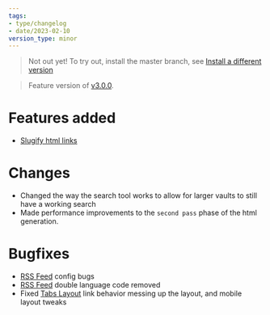 ```yaml
---
tags:
- type/changelog
- date/2023-02-10
version_type: minor
---
```

   
> Not out yet! To try out, install the master branch, see [Install a different version](../Instructions/Install%20a%20different%20version.md)   
   
> Feature version of [v3.0.0](../Changelog/v3.0.0.md).    
   
# Features added   
   
- [Slugify html links](../Configurations/Features/Slugify%20html%20links.md)   
   
# Changes   
   
- Changed the way the search tool works to allow for larger vaults to still have a working search   
- Made performance improvements to the `second pass` phase of the html generation.   
   
# Bugfixes   
   
- [RSS Feed](../Configurations/Features/RSS%20Feed.md) config bugs   
- [RSS Feed](../Configurations/Features/RSS%20Feed.md) double language code removed   
- Fixed [Tabs Layout](../Configurations/Styling/Tabs%20Layout.md) link behavior messing up the layout, and mobile layout tweaks
